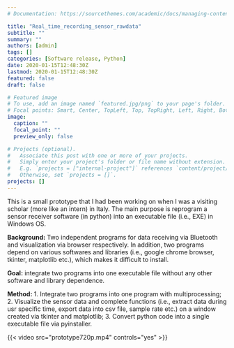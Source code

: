 ```yaml
---
# Documentation: https://sourcethemes.com/academic/docs/managing-content/

title: "Real_time_recording_sensor_rawdata"
subtitle: ""
summary: ""
authors: [admin]
tags: []
categories: [Software release, Python]
date: 2020-01-15T12:48:30Z
lastmod: 2020-01-15T12:48:30Z
featured: false
draft: false

# Featured image
# To use, add an image named `featured.jpg/png` to your page's folder.
# Focal points: Smart, Center, TopLeft, Top, TopRight, Left, Right, BottomLeft, Bottom, BottomRight.
image:
  caption: ""
  focal_point: ""
  preview_only: false

# Projects (optional).
#   Associate this post with one or more of your projects.
#   Simply enter your project's folder or file name without extension.
#   E.g. `projects = ["internal-project"]` references `content/project/deep-learning/index.md`.
#   Otherwise, set `projects = []`.
projects: []
---
```

This is a small prototype that I had been working on when I was a visiting scholar (more like an intern) in Italy. The main purpose is reprogram a sensor receiver software (in python) into an executable file (i.e., EXE) in Windows OS.

**Background:** Two independent programs for data receiving via Bluetooth and visualization via browser respectively. In addition, two programs depend on various softwares and libraries (i.e., google chrome browser, tkinter, matplotlib etc.), which makes it difficult to install.  

**Goal:** integrate two programs into one executable file without any other software and library dependence.  

**Method:** 1. Integrate two programs into one program with multiprocessing; 2. Visualize the sensor data and complete functions (i.e., extract data during usr specific time, export data into csv file, sample rate etc.) on a window created via tkinter and matplotlib; 3. Convert python code into a single executable file via pyinstaller.  

{{< video src="prototype720p.mp4" controls="yes" >}}
